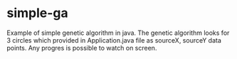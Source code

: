 # simple-ga
Example of simple genetic algorithm in java. The genetic algorithm looks for 3 circles which provided in Application.java file as sourceX, sourceY data points. Any progres is possible to watch on screen.
